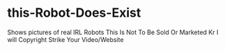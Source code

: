 # this-Robot-Does-Exist
Shows pictures of real IRL Robots
This Is Not To Be Sold Or Marketed Kr I will Copyright Strike Your Video/Website
